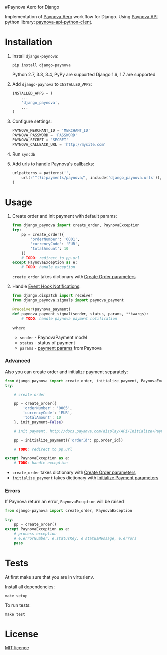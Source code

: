 #Paynova Aero for Django

Implementation of [Paynova Aero](http://docs.paynova.com/display/AERO/Payment+Flow) work flow for Django.
Using [Paynova API](http://docs.paynova.com/display/API/Paynova+API+Home) python library: [paynova-api-python-client](https://github.com/akolpakov/paynova-api-python-client).


# Installation
1.  Install ``django-paynova``:
    ```
    pip install django-paynova
    ```
    Python 2.7, 3.3, 3.4, PyPy are supported
    Django 1.6, 1.7 are supported

2.  Add ``django-paynova`` to ``INSTALLED_APPS``:
    ```python
    INSTALLED_APPS = (
        ...
        'django_paynova',
        ...
    )
    ```

3.  Configure settings:
    ```python
    PAYNOVA_MERCHANT_ID = 'MERCHANT_ID'
    PAYNOVA_PASSWORD = 'PASSWORD'
    PAYNOVA_SECRET = 'SECRET'
    PAYNOVA_CALLBACK_URL = 'http://mysite.com'
    ```

4. Run ``syncdb``

5.  Add urls to handle Paynova's callbacks:
    ```python
    urlpatterns = patterns('',
        url(r'^(?i)payments/paynova/', include('django_paynova.urls')),
    )
    ```

# Usage
1.  Create order and init payment with default params:
    ```python
    from django_paynova import create_order, PaynovaException
    try:
        pp = create_order({
            'orderNumber': '0001',
            'currencyCode': 'EUR',
            'totalAmount': 10
        })
        # TODO: redirect to pp.url
    except PaynovaException as e:
        # TODO: handle exception
    ```

    ``create_order`` takes dictionary with [Create Order parameters](http://docs.paynova.com/display/API/Create+Order)

2.  Handle [Event Hook Notifications](http://docs.paynova.com/display/EVENTHOOKS/Event+Hook+Notifications+Home):
    ```python
    from django.dispatch import receiver
    from django_paynova.signals import paynova_payment

    @receiver(paynova_payment)
    def paynova_payment_signal(sender, status, params, **kwargs):
        # TODO: handle paynova payment notification
    ```
    where
    *   ``sender`` - PaynovaPayment model
    *   ``status`` - status of payment
    *   ``params`` - [payment params](http://docs.paynova.com/display/EVENTHOOKS/EHN%3A+Payment) from Paynova


### Advanced
Also you can create order and initialize payment separately:
```python
from django_paynova import create_order, initialize_payment, PaynovaException
try:

    # create order

    pp = create_order({
        'orderNumber': '0005',
        'currencyCode': 'EUR',
        'totalAmount': 10
    }, init_payment=False)

    # init payment. http://docs.paynova.com/display/API/Initialize+Payment

    pp = initialize_payment({'orderId': pp.order_id})

    # TODO: redirect to pp.url

except PaynovaException as e:
    # TODO: handle exception
```

*   ``create_order`` takes dictionary with [Create Order parameters](http://docs.paynova.com/display/API/Create+Order)
*   ``initialize_payment`` takes dictionary with [Initialize Payment parameters](http://docs.paynova.com/display/API/Initialize+Payment)

### Errors
If Paynova return an error, ``PaynovaException`` will be raised
```python
from django-paynova import create_order, PaynovaException

try:
    pp = create_order()
except PaynovaException as e:
    # process exception
    # e.errorNumber, e.statusKey, e.statusMessage, e.errors
    pass
```

# Tests
At first make sure that you are in virtualenv.

Install all dependencies:
```
make setup
```
To run tests:
```
make test
```

# License
[MIT licence](./LICENSE)